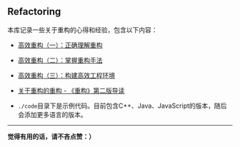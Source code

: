 ## Refactoring

本库记录一些关于重构的心得和经验，包含以下内容：

- [高效重构（一）：正确理解重构](./effective-refactoring-1.md)
- [高效重构（二）：掌握重构手法](./effective-refactoring-2.md)
- [高效重构（三）：构建高效工程环境](./effective-refactoring-3.md)

- [关于重构的重构 - 《重构》第二版导读](./refactoring-2nd.md)

- `./code`目录下是示例代码。目前包含C++、Java、JavaScript的版本，随后会添加更多语言的版本。

---

**觉得有用的话，请不吝点赞：）**